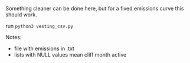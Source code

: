 Something cleaner can be done here, but for a fixed emissions curve this should work.

run `python3 vesting_csv.py`

Notes:
- file with emissions in .txt
- lists with NULL values mean cliff month active